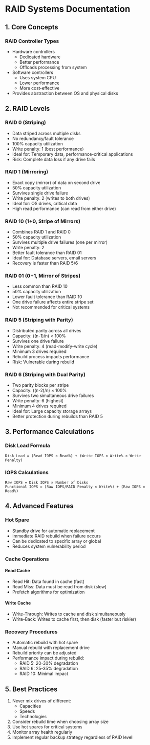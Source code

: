 # RAID Systems Documentation

## 1. Core Concepts

### RAID Controller Types
* Hardware controllers
  * Dedicated hardware
  * Better performance
  * Offloads processing from system
* Software controllers
  * Uses system CPU
  * Lower performance
  * More cost-effective
* Provides abstraction between OS and physical disks

## 2. RAID Levels

### RAID 0 (Striping)
* Data striped across multiple disks
* No redundancy/fault tolerance
* 100% capacity utilization
* Write penalty: 1 (best performance)
* Ideal for: Temporary data, performance-critical applications
* Risk: Complete data loss if any drive fails

### RAID 1 (Mirroring)
* Exact copy (mirror) of data on second drive
* 50% capacity utilization
* Survives single drive failure
* Write penalty: 2 (writes to both drives)
* Ideal for: OS drives, critical data
* High read performance (can read from either drive)

### RAID 10 (1+0, Stripe of Mirrors)
* Combines RAID 1 and RAID 0
* 50% capacity utilization
* Survives multiple drive failures (one per mirror)
* Write penalty: 2
* Better fault tolerance than RAID 01
* Ideal for: Database servers, email servers
* Recovery is faster than RAID 5/6

### RAID 01 (0+1, Mirror of Stripes)
* Less common than RAID 10
* 50% capacity utilization
* Lower fault tolerance than RAID 10
* One drive failure affects entire stripe set
* Not recommended for critical systems

### RAID 5 (Striping with Parity)
* Distributed parity across all drives
* Capacity: ((n-1)/n) × 100%
* Survives one drive failure
* Write penalty: 4 (read-modify-write cycle)
* Minimum 3 drives required
* Rebuild process impacts performance
* Risk: Vulnerable during rebuild

### RAID 6 (Striping with Dual Parity)
* Two parity blocks per stripe
* Capacity: ((n-2)/n) × 100%
* Survives two simultaneous drive failures
* Write penalty: 6 (highest)
* Minimum 4 drives required
* Ideal for: Large capacity storage arrays
* Better protection during rebuilds than RAID 5

## 3. Performance Calculations

### Disk Load Formula
```
Disk Load = (Read IOPS × Read%) + (Write IOPS × Write% × Write Penalty)
```

### IOPS Calculations
```
Raw IOPS = Disk IOPS × Number of Disks
Functional IOPS = (Raw IOPS/RAID Penalty × Write%) + (Raw IOPS × Read%)
```

## 4. Advanced Features

### Hot Spare
* Standby drive for automatic replacement
* Immediate RAID rebuild when failure occurs
* Can be dedicated to specific array or global
* Reduces system vulnerability period

### Cache Operations

#### Read Cache
* Read Hit: Data found in cache (fast)
* Read Miss: Data must be read from disk (slow)
* Prefetch algorithms for optimization

#### Write Cache
* Write-Through: Writes to cache and disk simultaneously
* Write-Back: Writes to cache first, then disk (faster but riskier)

### Recovery Procedures
* Automatic rebuild with hot spare
* Manual rebuild with replacement drive
* Rebuild priority can be adjusted
* Performance impact during rebuild:
  * RAID 5: 20-30% degradation
  * RAID 6: 25-35% degradation
  * RAID 10: Minimal impact

## 5. Best Practices

1. Never mix drives of different:
   * Capacities
   * Speeds
   * Technologies
2. Consider rebuild time when choosing array size
3. Use hot spares for critical systems
4. Monitor array health regularly
5. Implement regular backup strategy regardless of RAID level

